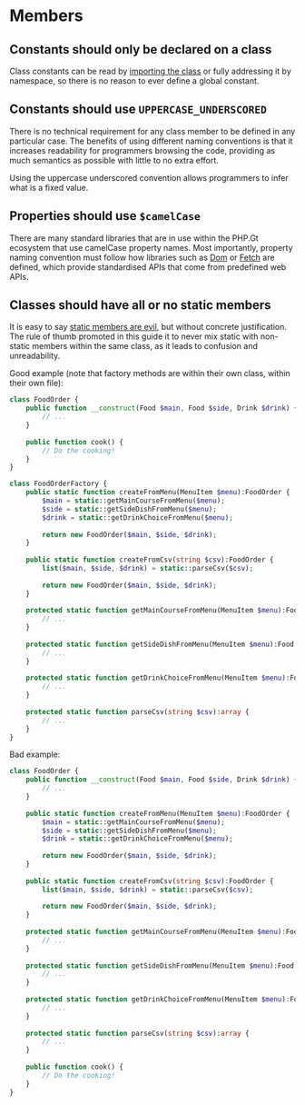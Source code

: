 # Members

## Constants should only be declared on a class

Class constants can be read by [importing the class][importing] or fully addressing it by namespace, so there is no reason to ever define a global constant.

## Constants should use `UPPERCASE_UNDERSCORED`

There is no technical requirement for any class member to be defined in any particular case. The benefits of using different naming conventions is that it increases readability for programmers browsing the code, providing as much semantics as possible with little to no extra effort.

Using the uppercase underscored convention allows programmers to infer what is a fixed value.

## Properties should use `$camelCase`

There are many standard libraries that are in use within the PHP.Gt ecosystem that use camelCase property names. Most importantly, property naming convention must follow how libraries such as [Dom][dom] or [Fetch][fetch] are defined, which provide standardised APIs that come from predefined web APIs.

## Classes should have all or no static members

It is easy to say [static members are evil][evil-static], but without concrete justification. The rule of thumb promoted in this guide it to never mix static with non-static members within the same class, as it leads to confusion and unreadability.

Good example (note that factory methods are within their own class, within their own file):

```php
class FoodOrder {
	public function __construct(Food $main, Food $side, Drink $drink) {
		// ...
	}
	
	public function cook() {
		// Do the cooking!
	}
}
```

```php
class FoodOrderFactory {
	public static function createFromMenu(MenuItem $menu):FoodOrder {
		$main = static::getMainCourseFromMenu($menu);
		$side = static::getSideDishFromMenu($menu);
		$drink = static::getDrinkChoiceFromMenu($menu);
		
		return new FoodOrder($main, $side, $drink);
	}
	
	public static function createFromCsv(string $csv):FoodOrder {
		list($main, $side, $drink) = static::parseCsv($csv);
	
		return new FoodOrder($main, $side, $drink);
	}
	
	protected static function getMainCourseFromMenu(MenuItem $menu):Food {
		// ...
	}
	
	protected static function getSideDishFromMenu(MenuItem $menu):Food {
		// ...
	}
	
	protected static function getDrinkChoiceFromMenu(MenuItem $menu):Food {
		// ...
	}
	
	protected static function parseCsv(string $csv):array {
		// ...
	}
}
```

Bad example:

```php
class FoodOrder {
	public function __construct(Food $main, Food $side, Drink $drink) {
		// ...
	}
	
	public static function createFromMenu(MenuItem $menu):FoodOrder {
		$main = static::getMainCourseFromMenu($menu);
		$side = static::getSideDishFromMenu($menu);
		$drink = static::getDrinkChoiceFromMenu($menu);
		
		return new FoodOrder($main, $side, $drink);
	}
	
	public static function createFromCsv(string $csv):FoodOrder {
		list($main, $side, $drink) = static::parseCsv($csv);
	
		return new FoodOrder($main, $side, $drink);
	}
	
	protected static function getMainCourseFromMenu(MenuItem $menu):Food {
		// ...
	}
	
	protected static function getSideDishFromMenu(MenuItem $menu):Food {
		// ...
	}
	
	protected static function getDrinkChoiceFromMenu(MenuItem $menu):Food {
		// ...
	}
	
	protected static function parseCsv(string $csv):array {
		// ...
	}
	
	public function cook() {
		// Do the cooking!
	}
}
```

[evil-static]: https://www.google.co.uk/search?q=static+methods+are+evil
[importing]: http://php.net/manual/en/language.namespaces.importing.php
[dom]: https://php.gt/dom
[fetch]: https://php.gt/fetch
